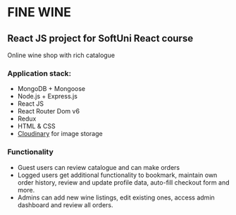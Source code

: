 # FINE WINE
## React JS project for SoftUni React course
Online wine shop with rich catalogue
### Application stack:
* MongoDB + Mongoose
* Node.js + Express.js
* React JS
* React Router Dom v6
* Redux
* HTML & CSS
* [Cloudinary](https://cloudinary.com/) for image storage
### Functionality
* Guest users can review catalogue and can make orders
* Logged users get additional functionality to bookmark, maintain own order history, review and update profile data, auto-fill checkout form and more.
* Admins can add new wine listings, edit existing ones, access admin dashboard and review all orders.